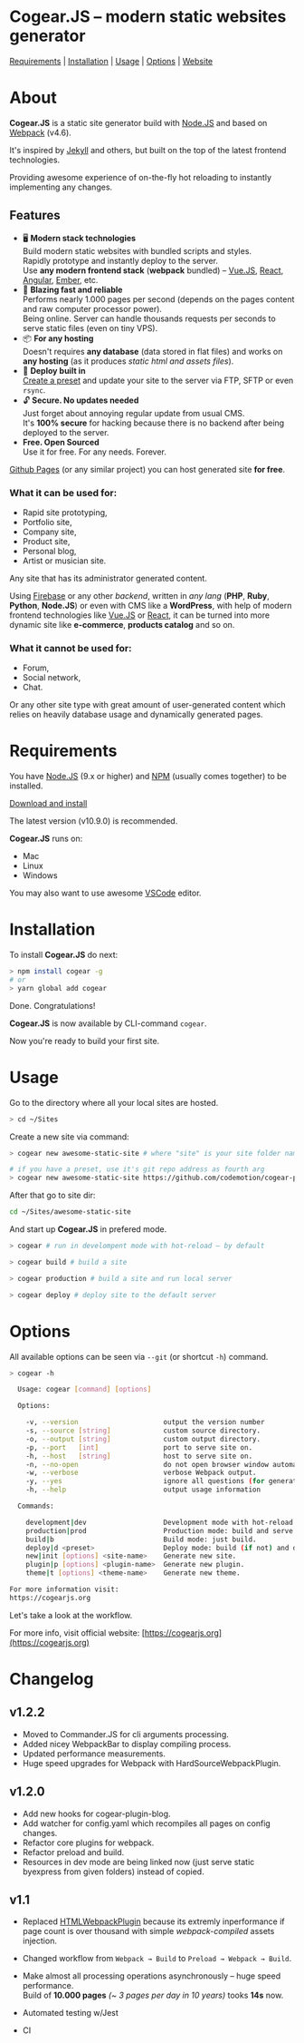 # Cogear.JS – modern static websites generator

[Requirements](#requirements) | [Installation](#installation) | [Usage](#usage) | [Options](#options) | [Website](https://cogearjs.org)

# About
**Cogear.JS** is a static site generator build with [Node.JS](https://nodejs.org) and based on [Webpack](https://webpack.js.org) (v4.6).

It's inspired by [Jekyll](https://jekyllrb.com) and others, but built on the top of the latest frontend technologies.

Providing awesome experience of on-the-fly hot reloading to instantly implementing any changes.


## Features
* 🖥  **Modern stack technologies** <br>Build modern static websites with bundled scripts and styles.<br>Rapidly prototype and instantly deploy to the server.<br>
Use **any modern frontend stack** (**webpack** bundled) – [Vue.JS](https://vuejs.org), [React](https://reactjs.org), [Angular](https://angular.io), [Ember](https://emberjs.org), etc.
* 🚀  **Blazing fast and reliable**<br>
Performs nearly 1.000 pages per second (depends on the pages content and raw computer processor power).<br>
 Being online. Server can handle thousands requests per seconds to serve static files (even on tiny VPS).
* 📦 **For any hosting**<br>
Doesn't requires **any database** (data stored in flat files) and works on **any hosting** (as it produces *static html and assets files*).
* 🚚  **Deploy built in**<br>
[Create a preset](/docs/deploy) and update your site to the server via FTP, SFTP or even `rsync`.
* 🔓 **Secure. No updates needed**<br> 
Just forget about annoying regular update from usual CMS.<br>
It's **100% secure** for hacking because there is no backend after being deployed to the server.
* <i class="fab fa-osi" style="color: green"></i> **Free. Open Sourced**<br>
Use it for free. For any needs. Forever.<br>

[Github Pages](https://pages.github.com) (or any similar project) you can host generated site **for free**.

### What it can be used for:
* Rapid site prototyping, 
* Portfolio site,
* Company site,
* Product site,
* Personal blog,
* Artist or musician site.

Any site that has its administrator generated content.

Using [Firebase](https://firebase.google.com) or any other _backend_, written in _any lang_ (**PHP**, **Ruby**, **Python**, **Node.JS**) or even with CMS like a **WordPress**, with help of modern frontend technologies like [Vue.JS](https://vuejs.org) or [React](https://reactjs.org), it can be turned into more dynamic site like **e-commerce**, **products catalog** and so on.

### What it cannot be used for:
* Forum,
* Social network,
* Chat.

Or any other site type with great amount of user-generated content which relies on heavily database usage and dynamically generated pages.

# Requirements

You have [Node.JS](https://nodejs.org) (9.x or higher) and [NPM](https://www.npmjs.com) (usually comes together) to be installed.

[Download and install](https://nodejs.org/en/download/)

The latest version (v10.9.0) is recommended.

**Cogear.JS** runs on:
* Mac
* Linux
* Windows

You may also want to use awesome [VSCode](https://code.visualstudio.com) editor.

# Installation
To install **Cogear.JS** do next:
```bash
> npm install cogear -g
# or
> yarn global add cogear
```
Done. Congratulations! 

**Cogear.JS** is now available by CLI-command `cogear`.

Now you're ready to build your first site.

# Usage
Go to the directory where all your local sites are hosted.
```bash
> cd ~/Sites
```
Create a new site via command:
```bash
> cogear new awesome-static-site # where "site" is your site folder name

# if you have a preset, use it's git repo address as fourth arg
> cogear new awesome-static-site https://github.com/codemotion/cogear-preset-docs
```

After that go to site dir:
```bash
cd ~/Sites/awesome-static-site
```
And start up **Cogear.JS** in prefered mode.
```bash
> cogear # run in develompent mode with hot-reload – by default

> cogear build # build a site

> cogear production # build a site and run local server

> cogear deploy # deploy site to the default server
```
# Options
All available options can be seen via `--git` (or shortcut `-h`) command.
```bash
> cogear -h

  Usage: cogear [command] [options]

  Options:

    -v, --version                     output the version number
    -s, --source [string]             custom source directory.
    -o, --output [string]             custom output directory.
    -p, --port   [int]                port to serve site on.
    -h, --host   [string]             host to serve site on.
    -n, --no-open                     do not open browser window automatically after built.
    -w, --verbose                     verbose Webpack output.
    -y, --yes                         ignore all questions (for generators).
    -h, --help                        output usage information

  Commands:

    development|dev                   Development mode with hot-reload (default).
    production|prod                   Production mode: build and serve.
    build|b                           Build mode: just build.
    deploy|d <preset>                 Deploy mode: build (if not) and deploy.
    new|init [options] <site-name>    Generate new site.
    plugin|p [options] <plugin-name>  Generate new plugin.
    theme|t [options] <theme-name>    Generate new theme.

For more information visit:
https://cogearjs.org
```
Let's take a look at the workflow.

For more info, visit official website:
[https://cogearjs.org](https://cogearjs.org)

# Changelog
## v1.2.2
* Moved to Commander.JS for cli arguments processing.
* Added nicey WebpackBar to display compiling process.
* Updated performance measurements.
* Huge speed upgrades for Webpack with HardSourceWebpackPlugin.

## v1.2.0

* Add new hooks for cogear-plugin-blog.
* Add watcher for config.yaml which recompiles all pages on config
changes.
* Refactor core plugins for webpack.
* Refactor preload and build.
* Resources in dev mode are being linked now (just serve static byexpress from given folders) instead of copied.

## v1.1

* Replaced [HTMLWebpackPlugin](https://webpack.js.org/plugins/html-webpack-plugin/) because its extremly inperformance if page count is over thousand with simple _webpack-compiled_ assets injection.
* Changed workflow from `Webpack → Build` to `Preload → Webpack → Build`.
* Make almost all processing operations asynchronously – huge speed performance.<br>Build of __10.000 pages__ _(~ 3 pages per day in 10 years)_ tooks __14s__ now.

* Automated testing w/Jest
* CI
